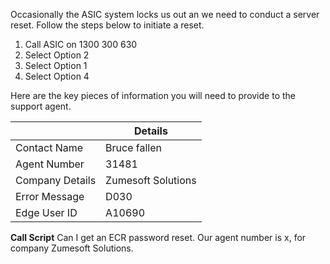 Occasionally the ASIC system locks us out an we need to conduct a server reset. Follow the steps below to initiate a reset.

1. Call ASIC on 1300 300 630
2. Select Option 2
3. Select Option 1
4. Select Option 4

Here are the key pieces of information you will need to provide to the support agent. 


|  | Details  |
|--|--|
|Contact Name|Bruce fallen|
| Agent Number | 31481 |
| Company Details | Zumesoft Solutions |
| Error Message | D030 |
|Edge User ID|A10690|

**Call Script**
Can I get an ECR password reset. Our agent number is x, for company Zumesoft Solutions.


